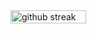  
 <div style="display:flex;justify-content:space-between;align-items:center;flex-direction:row;width:100%">
 <img style="width:49%" alt="github streak" src="https://github-readme-streak-stats.herokuapp.com?user=akiszka&theme=dark&hide_border=false&date_format=j%20M%5B%20Y%5D">
 </div>
